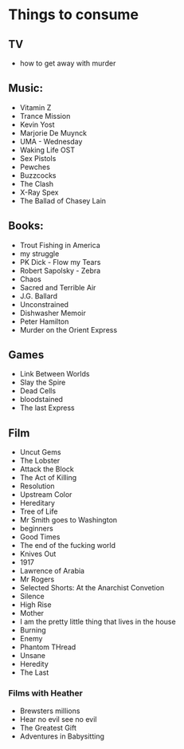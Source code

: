 # Things to consume

## TV
- how to get away with murder

## Music:
  - Vitamin Z
  - Trance Mission
  - Kevin Yost
  - Marjorie De Muynck
  - UMA - Wednesday
  - Waking Life OST
  - Sex Pistols
  - Pewches
  - Buzzcocks
  - The Clash
  - X-Ray Spex
  - The Ballad of Chasey Lain

## Books: 
  - Trout Fishing in America
  - my struggle
  - PK Dick - Flow my Tears
  - Robert Sapolsky - Zebra
  - Chaos
  - Sacred and Terrible Air
  - J.G. Ballard
  - Unconstrained
  - Dishwasher Memoir
  - Peter Hamilton
  - Murder on the Orient Express

## Games
  - Link Between Worlds
  - Slay the Spire
  - Dead Cells
  - bloodstained
  - The last Express

## Film 
  - Uncut Gems
  - The Lobster
  - Attack the Block
  - The Act of Killing
  - Resolution
  - Upstream Color
  - Hereditary
  - Tree of Life
  - Mr Smith goes to Washington
  - beginners
  - Good Times
  - The end of the fucking world
  - Knives Out
  - 1917
  - Lawrence of Arabia
  - Mr Rogers
  - Selected Shorts: At the Anarchist Convetion
  - Silence 
  - High Rise
  - Mother
  - I am the pretty little thing that lives in the house
  - Burning
  - Enemy
  - Phantom THread
  - Unsane
  - Heredity
  - The Last 

### Films with Heather
  -  Brewsters millions
  - Hear no evil see no evil 
  - The Greatest Gift
  - Adventures in Babysitting


